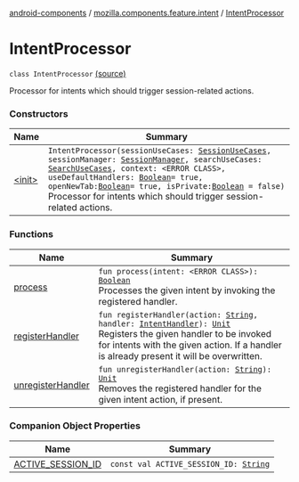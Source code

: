 [android-components](../../index.md) / [mozilla.components.feature.intent](../index.md) / [IntentProcessor](./index.md)

# IntentProcessor

`class IntentProcessor` [(source)](https://github.com/mozilla-mobile/android-components/blob/master/components/feature/intent/src/main/java/mozilla/components/feature/intent/IntentProcessor.kt#L33)

Processor for intents which should trigger session-related actions.

### Constructors

| Name | Summary |
|---|---|
| [&lt;init&gt;](-init-.md) | `IntentProcessor(sessionUseCases: `[`SessionUseCases`](../../mozilla.components.feature.session/-session-use-cases/index.md)`, sessionManager: `[`SessionManager`](../../mozilla.components.browser.session/-session-manager/index.md)`, searchUseCases: `[`SearchUseCases`](../../mozilla.components.feature.search/-search-use-cases/index.md)`, context: <ERROR CLASS>, useDefaultHandlers: `[`Boolean`](https://kotlinlang.org/api/latest/jvm/stdlib/kotlin/-boolean/index.html)` = true, openNewTab: `[`Boolean`](https://kotlinlang.org/api/latest/jvm/stdlib/kotlin/-boolean/index.html)` = true, isPrivate: `[`Boolean`](https://kotlinlang.org/api/latest/jvm/stdlib/kotlin/-boolean/index.html)` = false)`<br>Processor for intents which should trigger session-related actions. |

### Functions

| Name | Summary |
|---|---|
| [process](process.md) | `fun process(intent: <ERROR CLASS>): `[`Boolean`](https://kotlinlang.org/api/latest/jvm/stdlib/kotlin/-boolean/index.html)<br>Processes the given intent by invoking the registered handler. |
| [registerHandler](register-handler.md) | `fun registerHandler(action: `[`String`](https://kotlinlang.org/api/latest/jvm/stdlib/kotlin/-string/index.html)`, handler: `[`IntentHandler`](../-intent-handler.md)`): `[`Unit`](https://kotlinlang.org/api/latest/jvm/stdlib/kotlin/-unit/index.html)<br>Registers the given handler to be invoked for intents with the given action. If a handler is already present it will be overwritten. |
| [unregisterHandler](unregister-handler.md) | `fun unregisterHandler(action: `[`String`](https://kotlinlang.org/api/latest/jvm/stdlib/kotlin/-string/index.html)`): `[`Unit`](https://kotlinlang.org/api/latest/jvm/stdlib/kotlin/-unit/index.html)<br>Removes the registered handler for the given intent action, if present. |

### Companion Object Properties

| Name | Summary |
|---|---|
| [ACTIVE_SESSION_ID](-a-c-t-i-v-e_-s-e-s-s-i-o-n_-i-d.md) | `const val ACTIVE_SESSION_ID: `[`String`](https://kotlinlang.org/api/latest/jvm/stdlib/kotlin/-string/index.html) |
